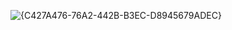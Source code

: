 ![{C427A476-76A2-442B-B3EC-D8945679ADEC}](https://github.com/user-attachments/assets/52e150b5-8f8a-49ff-8add-57983344e492)
